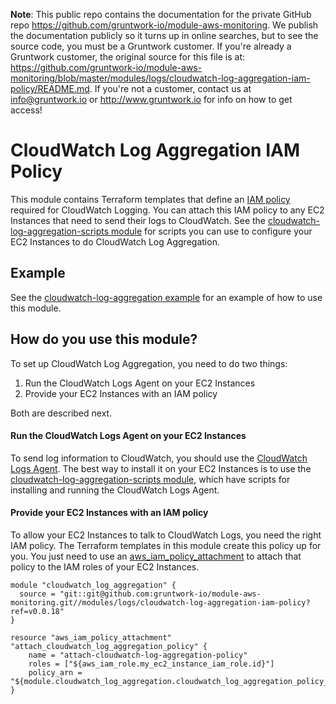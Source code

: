 **Note**: This public repo contains the documentation for the private GitHub repo <https://github.com/gruntwork-io/module-aws-monitoring>.
We publish the documentation publicly so it turns up in online searches, but to see the source code, you must be a Gruntwork customer.
If you're already a Gruntwork customer, the original source for this file is at: <https://github.com/gruntwork-io/module-aws-monitoring/blob/master/modules/logs/cloudwatch-log-aggregation-iam-policy/README.md>.
If you're not a customer, contact us at <info@gruntwork.io> or <http://www.gruntwork.io> for info on how to get access!

# CloudWatch Log Aggregation IAM Policy

This module contains Terraform templates that define an [IAM
policy](http://docs.aws.amazon.com/AmazonCloudWatch/latest/DeveloperGuide/QuickStartEC2Instance.html#d0e22325) required
for CloudWatch Logging. You can attach this IAM policy to any EC2 Instances that need to send their logs to CloudWatch.
See the [cloudwatch-log-aggregation-scripts module](../cloudwatch-log-aggregation-scripts) for scripts you can use to
configure your EC2 Instances to do CloudWatch Log Aggregation.

## Example

See the [cloudwatch-log-aggregation example](/examples/cloudwatch-log-aggregation) for an example of how to use this
module.

## How do you use this module?

To set up CloudWatch Log Aggregation, you need to do two things:

1. Run the CloudWatch Logs Agent on your EC2 Instances
2. Provide your EC2 Instances with an IAM policy

Both are described next.

#### Run the CloudWatch Logs Agent on your EC2 Instances

To send log information to CloudWatch, you should use the [CloudWatch Logs
Agent](http://docs.aws.amazon.com/AmazonCloudWatch/latest/DeveloperGuide/QuickStartEC2Instance.html). The best way to
install it on your EC2 Instances is to use the [cloudwatch-log-aggregation-scripts
module](../cloudwatch-log-aggregation-scripts), which have scripts for installing and running the CloudWatch Logs
Agent.

#### Provide your EC2 Instances with an IAM policy

To allow your EC2 Instances to talk to CloudWatch Logs, you need the right IAM policy. The Terraform templates in this
module create this policy up for you. You just need to use an
[aws_iam_policy_attachment](https://www.terraform.io/docs/providers/aws/r/iam_policy_attachment.html) to attach that
policy to the IAM roles of your EC2 Instances.

```hcl
module "cloudwatch_log_aggregation" {
  source = "git::git@github.com:gruntwork-io/module-aws-monitoring.git//modules/logs/cloudwatch-log-aggregation-iam-policy?ref=v0.0.18"
}

resource "aws_iam_policy_attachment" "attach_cloudwatch_log_aggregation_policy" {
    name = "attach-cloudwatch-log-aggregation-policy"
    roles = ["${aws_iam_role.my_ec2_instance_iam_role.id}"]
    policy_arn = "${module.cloudwatch_log_aggregation.cloudwatch_log_aggregation_policy_arn}"
}
```
